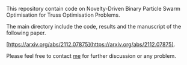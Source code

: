 This repository contain code on Novelty-Driven Binary Particle Swarm Optimisation for Truss Optimisation Problems.

The main directory include the code, results and the manuscript of the following paper.

[https://arxiv.org/abs/2112.07875](https://arxiv.org/abs/2112.07875).

Please feel free to contact [me](mailto:hirad.assimi@adelaide.edu.au) for further discussion or any problem.

